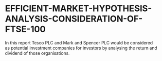 # EFFICIENT-MARKET-HYPOTHESIS-ANALYSIS-CONSIDERATION-OF-FTSE-100
In this report Tesco PLC and Mark and Spencer PLC would be considered as potential investment companies for investors by analysing the return and dividend of those organisations. 
